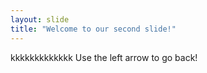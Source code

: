 ```yaml
---
layout: slide
title: "Welcome to our second slide!"
---
```

kkkkkkkkkkkkk
Use the left arrow to go back!
